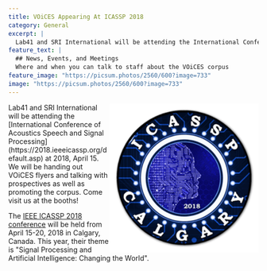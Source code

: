 ```yaml
---
title: VOiCES Appearing At ICASSP 2018
category: General
excerpt: |
  Lab41 and SRI International will be attending the International Conference of Acoustics Speech and Signal Processing at 2018. We will be handing out VOiCES flyers and talking with prospectives as well as promoting the corpus. Come visit us at the booths!
feature_text: |
  ## News, Events, and Meetings
  Where and when you can talk to staff about the VOiCES corpus
feature_image: "https://picsum.photos/2560/600?image=733"
image: "https://picsum.photos/2560/600?image=733"
---
```


<img align="right" width="300" src="/images/icassp_2018.png">
Lab41 and SRI International will be attending the [International Conference of Acoustics Speech and Signal Processing](https://2018.ieeeicassp.org/default.asp) at 2018, April 15. We will be handing out VOiCES flyers and talking with prospectives as well as promoting the corpus. Come visit us at the booths!

The [IEEE ICASSP 2018 conference](https://2018.ieeeicassp.org/default.asp) will be held from April 15-20, 2018 in Calgary, Canada. This year, their theme is "Signal Processing and Artificial Intelligence: Changing the World".

